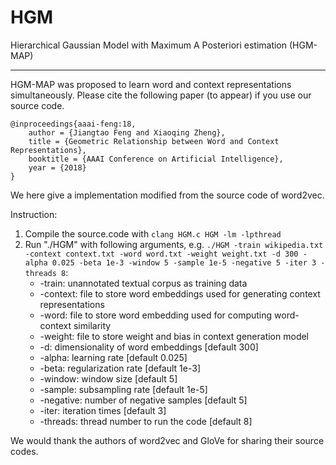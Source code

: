 # HGM

Hierarchical Gaussian Model with Maximum A Posteriori estimation (HGM-MAP) 
________________________________________________________________________________

HGM-MAP was proposed to learn word and context representations simultaneously. Please cite the following paper (to appear) if you use our source code.
```
@inproceedings{aaai-feng:18,
	author = {Jiangtao Feng and Xiaoqing Zheng},
	title = {Geometric Relationship between Word and Context Representations},
	booktitle = {AAAI Conference on Artificial Intelligence},
	year = {2018}
}
```


We here give a implementation modified from the source code of word2vec.

Instruction:
1. Compile the source.code with `clang HGM.c HGM -lm -lpthread`
2. Run "./HGM" with following arguments, e.g. `./HGM -train wikipedia.txt -context context.txt -word word.txt -weight weight.txt -d 300 -alpha 0.025 -beta 1e-3 -window 5 -sample 1e-5 -negative 5 -iter 3 -threads 8`:
	- -train: unannotated textual corpus as training data
	- -context: file to store word embeddings used for generating context representations
	- -word: file to store word embedding used for computing word-context similarity
	- -weight: file to store weight and bias in context generation model  
	- -d: dimensionality of word embeddings [default 300]
	- -alpha: learning rate [default 0.025]
	- -beta: regularization rate [default 1e-3]
	- -window: window size [default 5]
	- -sample: subsampling rate [default 1e-5]
	- -negative: number of negative samples [default 5]
	- -iter: iteration times [default 3]
	- -threads: thread number to run the code [default 8]

We would thank the authors of word2vec and GloVe for sharing their source codes.
